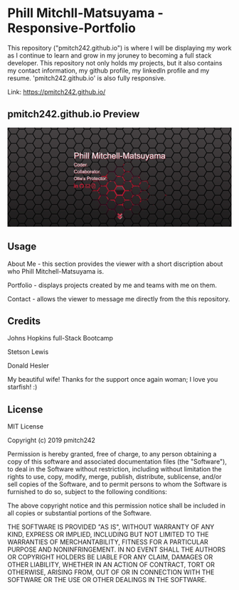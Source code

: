 # Phill Mitchll-Matsuyama - Responsive-Portfolio

This repository ("pmitch242.github.io") is where I will be displaying my work as I continue to learn and grow in my joruney to becoming a full stack developer. This repository not only holds my projects, but it also contains my contact information, my github profile, my linkedIn profile and my resume. 'pmitch242.github.io' is also fully responsive.

Link: https://pmitch242.github.io/

## pmitch242.github.io Preview
<img alt="Preview" src="assets/images/preview.png">


## Usage
About Me  - this section provides the viewer with a short discription about who Phill Mitchell-Matsuyama is.

Portfolio - displays projects created by me and teams with me on them.

Contact - allows the viewer to message me directly from the this repository.

## Credits
Johns Hopkins full-Stack Bootcamp

Stetson Lewis

Donald Hesler

My beautiful wife! Thanks for the support once again woman; I love you starfish! :)

## License
MIT License

Copyright (c) 2019 pmitch242

Permission is hereby granted, free of charge, to any person obtaining a copy of this software and associated documentation files (the "Software"), to deal in the Software without restriction, including without limitation the rights to use, copy, modify, merge, publish, distribute, sublicense, and/or sell copies of the Software, and to permit persons to whom the Software is furnished to do so, subject to the following conditions:

The above copyright notice and this permission notice shall be included in all copies or substantial portions of the Software.

THE SOFTWARE IS PROVIDED "AS IS", WITHOUT WARRANTY OF ANY KIND, EXPRESS OR IMPLIED, INCLUDING BUT NOT LIMITED TO THE WARRANTIES OF MERCHANTABILITY, FITNESS FOR A PARTICULAR PURPOSE AND NONINFRINGEMENT. IN NO EVENT SHALL THE AUTHORS OR COPYRIGHT HOLDERS BE LIABLE FOR ANY CLAIM, DAMAGES OR OTHER LIABILITY, WHETHER IN AN ACTION OF CONTRACT, TORT OR OTHERWISE, ARISING FROM, OUT OF OR IN CONNECTION WITH THE SOFTWARE OR THE USE OR OTHER DEALINGS IN THE SOFTWARE.
